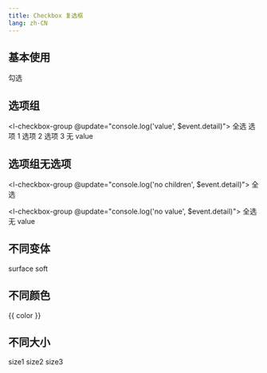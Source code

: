 ```yaml
---
title: Checkbox 复选框
lang: zh-CN
---
```


<script setup>
import { themeColors } from '@lun/components';
</script>
## 基本使用

<l-checkbox>勾选</l-checkbox>

## 选项组

<l-checkbox-group @update="console.log('value', $event.detail)">
<l-checkbox checkForAll>全选</l-checkbox>
<l-checkbox :value="1">选项 1</l-checkbox>
<l-checkbox :value="2" disabled>选项 2</l-checkbox>
<l-checkbox :value="3">选项 3</l-checkbox>
<l-checkbox>无 value</l-checkbox>
</l-checkbox-group>

## 选项组无选项

<l-checkbox-group @update="console.log('no children', $event.detail)">
<l-checkbox checkForAll>全选</l-checkbox>
</l-checkbox-group>

<l-checkbox-group @update="console.log('no value', $event.detail)">
<l-checkbox checkForAll>全选</l-checkbox>
<l-checkbox>无 value</l-checkbox>
</l-checkbox-group>

## 不同变体

<div class="container">
  <l-checkbox variant="surface">surface</l-checkbox>
  <l-checkbox variant="soft">soft</l-checkbox>
</div>

## 不同颜色

<div class="container">
  <l-checkbox v-for="color in themeColors" :color="color" checked>{{ color }}</l-checkbox>
</div>

## 不同大小

<div class="container">
  <l-checkbox size="1">size1</l-checkbox>
  <l-checkbox size="2">size2</l-checkbox>
  <l-checkbox size="3">size3</l-checkbox>
</div>